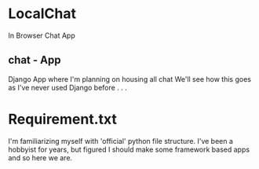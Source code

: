 # LocalChat
In Browser Chat App
## chat - App
Django App where I'm planning on housing all chat
We'll see how this goes as I've never used Django before . . .
# Requirement.txt
I'm familiarizing myself with 'official' python file structure.
I've been a hobbyist for years, but figured I should make some framework based apps and so
here we are.